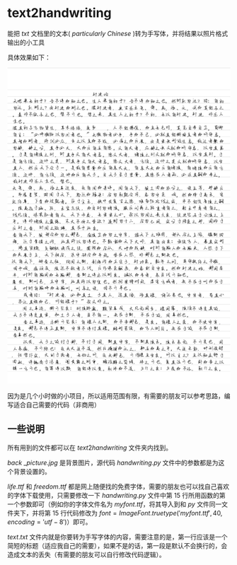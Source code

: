 # text2handwriting
能把 $txt$ 文档里的文本( $particularly$ $Chinese$ )转为手写体，并将结果以照片格式输出的小工具

具体效果如下：

![](example.jpg)

因为是几个小时做的小项目，所以适用范围有限，有需要的朋友可以参考思路，编写适合自己需要的代码（非商用）

## 一些说明

所有用到的文件都可以在 $text2handwriting$ 文件夹内找到。

 $back$ _$picture.jpg$ 是背景图片，源代码 $handwriting.py$ 文件中的参数都是为这个背景设置的。

$life.ttf$ 和 $freedom.ttf$ 都是网上随便找的免费字体，需要的朋友也可以找自己喜欢的字体下载使用，只需要修改一下 $handwriting.py$ 文件中第 $15$ 行所用函数的第一个参数即可（例如你的字体文件名为 $myfont.ttf$，将其导入到和 $py$ 文件同一文件夹下，并将第 $15$ 行代码修改为 $font = ImageFont.truetype('myfont.ttf', 40, encoding='utf-8')$）即可。

$text.txt$ 文件内就是你要转为手写字体的内容，需要注意的是，第一行应该是一个简短的标题（适应我自己的需要），如果不是的话，第一段是默认不会换行的，会造成文本的丢失（有需要的朋友可以自行修改代码逻辑）。
